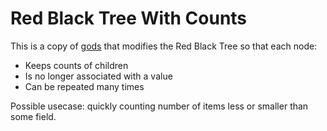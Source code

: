 # Red Black Tree With Counts

This is a copy of [gods](https://github.com/afiodorov/countedredblacktree) that modifies the Red Black Tree so that each node:

* Keeps counts of children
* Is no longer associated with a value
* Can be repeated many times

Possible usecase: quickly counting number of items less or smaller than some field.

